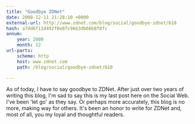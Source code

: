 ```yaml
---
title: "Goodbye ZDNet"
date: 2008-12-11 21:28:10 +0000
external-url: http://www.zdnet.com/blog/social/goodbye-zdnet/610
hash: a7dd6f11d492f0e07c96b3db66b8f8fc
annum:
    year: 2008
    month: 12
url-parts:
    scheme: http
    host: www.zdnet.com
    path: /blog/social/goodbye-zdnet/610

---
```


As of today, I have to say goodbye to ZDNet. After just over two years of writing this blog, I'm sad to say this is my last post here on the Social Web. I've been 'let go' as they say. Or perhaps more accurately, this blog is no more, making way for others. It's been an honor to write for ZDNet and, most of all, you my loyal and thoughtful readers.



